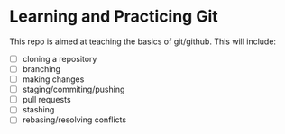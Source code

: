 # Learning and Practicing Git

This repo is aimed at teaching the basics of git/github. This will include:

- [ ] cloning a repository
- [ ] branching
- [ ] making changes
- [ ] staging/commiting/pushing
- [ ] pull requests
- [ ] stashing
- [ ] rebasing/resolving conflicts
